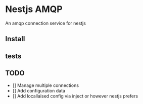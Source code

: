 Nestjs AMQP
===

An amqp connection service for nestjs

## Install

## tests

## TODO 

- [] Manage multiple connections
- [] Add configuration data
- [] Add locallaised config via inject or however nestjs prefers 